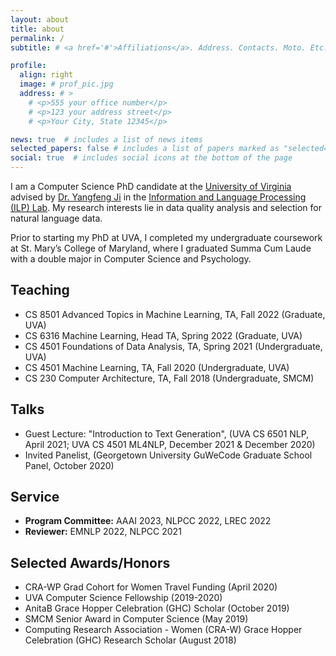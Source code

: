 ```yaml
---
layout: about
title: about
permalink: /
subtitle: # <a href='#'>Affiliations</a>. Address. Contacts. Moto. Etc.

profile:
  align: right
  image: # prof_pic.jpg
  address: # >
    # <p>555 your office number</p>
    # <p>123 your address street</p>
    # <p>Your City, State 12345</p>

news: true  # includes a list of news items
selected_papers: false # includes a list of papers marked as "selected={true}"
social: true  # includes social icons at the bottom of the page
---
```


I am a Computer Science PhD candidate at the <a href="https://engineering.virginia.edu/departments/computer-science">University of Virginia</a> advised by <a href="http://yangfengji.net/">Dr. Yangfeng Ji</a> in the <a href="https://uvanlp.org/">Information and Language Processing (ILP) Lab</a>. My research interests lie in data quality analysis and selection for natural language data.

Prior to starting my PhD at UVA, I completed my undergraduate coursework at St. Mary’s College of Maryland, where I graduated Summa Cum Laude with a double major in Computer Science and Psychology.

<!-- Write your biography here. Tell the world about yourself. Link to your favorite [subreddit](http://reddit.com). You can put a picture in, too. The code is already in, just name your picture `prof_pic.jpg` and put it in the `img/` folder. -->

<!-- Put your address / P.O. box / other info right below your picture. You can also disable any these elements by editing `profile` property of the YAML header of your `_pages/about.md`. Edit `_bibliography/papers.bib` and Jekyll will render your [publications page](/al-folio/publications/) automatically. -->

<!-- Link to your social media connections, too. This theme is set up to use [Font Awesome icons](http://fortawesome.github.io/Font-Awesome/) and [Academicons](https://jpswalsh.github.io/academicons/), like the ones below. Add your Facebook, Twitter, LinkedIn, Google Scholar, or just disable all of them. -->

<h2> Teaching </h2>
<ul>
  <li> CS 8501 Advanced Topics in Machine Learning, TA, Fall 2022 (Graduate, UVA) </li>
  <li> CS 6316 Machine Learning, Head TA, Spring 2022 (Graduate, UVA) </li>
  <li> CS 4501 Foundations of Data Analysis, TA, Spring 2021 (Undergraduate, UVA) </li>
  <li> CS 4501 Machine Learning, TA, Fall 2020 (Undergraduate, UVA) </li>
  <li> CS 230 Computer Architecture, TA, Fall 2018 (Undergraduate, SMCM) </li>
</ul>

<h2> Talks </h2>
<ul>
  <li> Guest Lecture: "Introduction to Text Generation", (UVA CS 6501 NLP, April 2021; UVA CS 4501 ML4NLP, December 2021 & December 2020) </li>
  <li> Invited Panelist, (Georgetown University GuWeCode Graduate School Panel, October 2020) </li>
</ul>

<h2> Service </h2>
<ul>
  <li> <b> Program Committee:</b> AAAI 2023, NLPCC 2022, LREC 2022 </li>
  <li> <b> Reviewer:</b> EMNLP 2022, NLPCC 2021 </li>
</ul>

<h2> Selected Awards/Honors </h2>
<ul>
  <li> CRA-WP Grad Cohort for Women Travel Funding (April 2020) </li>
  <li> UVA Computer Science Fellowship (2019-2020) </li>
  <li> AnitaB Grace Hopper Celebration (GHC) Scholar (October 2019) </li>
  <li> SMCM Senior Award in Computer Science (May 2019) </li>
  <li> Computing Research Association - Women (CRA-W) Grace Hopper Celebration (GHC) Research Scholar (August 2018) </li>
</ul>
